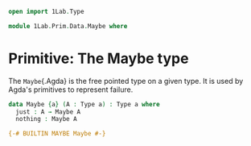 ```agda
open import 1Lab.Type

module 1Lab.Prim.Data.Maybe where
```

# Primitive: The Maybe type

The `Maybe`{.Agda} is the free pointed type on a given type. It is used
by Agda's primitives to represent failure.

```agda
data Maybe {a} (A : Type a) : Type a where
  just : A → Maybe A
  nothing : Maybe A

{-# BUILTIN MAYBE Maybe #-}
```

